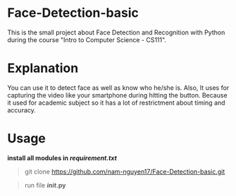 # Face-Detection-basic
This is the small project about Face Detection and Recognition with Python during the course "Intro to Computer Science - CS111".

# Explanation
You can use it to detect face as well as know who he/she is. Also, It uses for capturing the video like your smartphone during hitting the button.
Because it used for academic subject so it has a lot of restrictment about timing and accuracy.

# Usage
**install all modules in _requirement.txt_**
> git clone https://github.com/nam-nguyen17/Face-Detection-basic.git

> run file **___init___.py**
